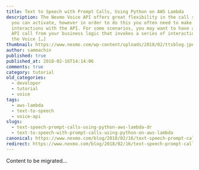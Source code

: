 ```yaml
---
title: Text to Speech with Prompt Calls, Using Python on AWS Lambda
description: The Nexmo Voice API offers great flexibility in the call scenarios
  you can activate, however in order to do this you often need to make several
  interactions with the API. For some scenarios, you may want to have a single
  API call from your business logic that invokes a series of interactions with
  the Voice […]
thumbnail: https://www.nexmo.com/wp-content/uploads/2018/02/ttsblog.jpeg
author: sammachin
published: true
published_at: 2018-02-16T14:14:06
comments: true
category: tutorial
old_categories:
  - developer
  - tutorial
  - voice
tags:
  - aws-lambda
  - text-to-speech
  - voice-api
slugs:
  - text-speech-prompt-calls-using-python-aws-lambda-dr
  - text-to-speech-with-prompt-calls-using-python-on-aws-lambda
canonical: https://www.nexmo.com/blog/2018/02/16/text-speech-prompt-calls-using-python-aws-lambda-dr
redirect: https://www.nexmo.com/blog/2018/02/16/text-speech-prompt-calls-using-python-aws-lambda-dr
---
```

Content to be migrated...